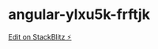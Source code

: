 # angular-ylxu5k-frftjk

[Edit on StackBlitz ⚡️](https://stackblitz.com/edit/angular-ylxu5k-frftjk)
